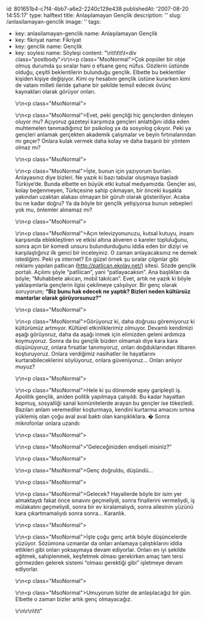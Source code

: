 id: 801651b4-c7f4-4bb7-a6e2-2240c129e438
publishedAt: '2007-08-20 14:55:17'
type: halftext
title: Anlaşılamayan Gençlik
description: ''
slug: /anlasilamayan-genclik
image: ''
tags:
  - key: anlasilamayan-genclik
    name: Anlaşılamayan Gençlik
  - key: fikriyat
    name: Fikriyat
  - key: genclik
    name: Gençlik
  - key: soylesi
    name: Söyleşi
content: "\n\t\t\t\t<div class=\"postbody\">\r\n<p class=\"MsoNormal\">Çok popüler bir obje olmuş durumda şu sıralar hani o efsane genç nüfus. Gözlerin üstünde olduğu, çeşitli beklentilerin bulunduğu gençlik. Elbette bu beklentiler kişiden kişiye değişiyor. Kimi oy hesabını gençlik üstüne kurarken kimi de vatanı milleti ileride şahane bir şekilde temsil edecek övünç kaynakları olarak görüyor onları.</p>\r\n<p class=\"MsoNormal\"></p>\r\n<p class=\"MsoNormal\">Evet, peki gençliği hiç gençlerden dinleyen oluyor mu? Açıyoruz gazeteyi karşımıza gençleri anlattığını iddia eden muhtemelen tanımadığımız bir psikolog ya da sosyolog çıkıyor. Peki ya gençleri anlamak gerçekten akademik çalışmalar ve beyin fırtınalarından mı geçer? Onlara kulak vermek daha kolay ve daha başarılı bir yöntem olmaz mı?</p>\r\n<p class=\"MsoNormal\"></p>\r\n<p class=\"MsoNormal\">İşte, bunun için yazıyorum bunları. Anlayasınız diye bizleri. Ne yazık ki bazı tabular oluşmaya başladı Türkiye’de. Bunda elbette en büyük etki kutsal medyamızda. Gençler asi, kolay beğenmeyen, Türkçesine sahip çıkmayan, bir önceki kuşakla yakından uzaktan alakası olmayan bir güruh olarak gösteriliyor. Acaba bu ne kadar doğru? Ya da böyle bir gençlik yetişiyorsa bunun sebepleri yok mu, önlemler alınamaz mı?</p>\r\n<p class=\"MsoNormal\"></p>\r\n<p class=\"MsoNormal\">Açın televizyonunuzu, kutsal kutuyu, insanı karşısında eblekleştiren ve etkisi altına alıveren o kareler topluluğunu, sonra açın bir komedi unsuru bulundurduğunu iddia eden bir diziyi ve karşılaştığınız ilk genci bir inceleyiniz. O zaman anlayacaksınız ne demek istediğimi. Peki ya internet? En güzel örnek şu sıralar çılgınlar gibi reklamı yapılan patlıcan (http://patlican.ekolay.net/) sitesi. Sözde gençlik portalı. Açılımı şöyle “patliican”, yani “patlayacaksın”. Ana başlıkları da böyle; “Muhabbete akıcan, mobil takılcan”. Evet, artık ne yazık ki böyle yaklaşımlarla gençlerin ilgisi çekilmeye çalışılıyor. Bir genç olarak soruyorum; <strong>“Biz bunu hak edecek ne yaptık? Bizleri neden kültürsüz mantarlar olarak görüyorsunuz?”</strong></p>\r\n<p class=\"MsoNormal\"></p>\r\n<p class=\"MsoNormal\">Görüyoruz ki, daha doğrusu göremiyoruz ki kültürümüz artmıyor. Kültürel etkinliklerimiz olmuyor. Devamlı kendimizi aşağı görüyoruz, daha da aşağı inmek için elimizden geleni ardımıza koymuyoruz. Sonra da bu gençlik bizden olmamalı diye kara kara düşünüyoruz, onlara fırsatlar tanımıyoruz, onları doğduklarından itibaren koşturuyoruz. Onlara verdiğimiz nasihatler ile hayatlarını kurtarabileceklerini söylüyoruz, onlara güveniyoruz… Onları anlıyor muyuz?</p>\r\n<p class=\"MsoNormal\"></p>\r\n<p class=\"MsoNormal\">Hele ki şu dönemde epey garipleşti iş. Apolitik gençlik, aniden politik yapılmaya çalışıldı. Bu kadar hayattan kopmuş, sosyalliği sanal komünitelerde arayan bu gençler ise tökezledi. Bazıları anlam veremediler koşturmaya, kendini kurtarma amacını sırtına yüklemiş olan çoğu aval aval baktı olan karışıklıklara. � Sonra mikrofonlar onlara uzandı:</p>\r\n<p class=\"MsoNormal\"></p>\r\n<p class=\"MsoNormal\">“Geleceğinizden endişeli misiniz?”</p>\r\n<p class=\"MsoNormal\"></p>\r\n<p class=\"MsoNormal\">Genç doğruldu, düşündü…</p>\r\n<p class=\"MsoNormal\"></p>\r\n<p class=\"MsoNormal\">Gelecek? Hayallerde böyle bir isim yer almaktaydı fakat önce sınavını geçmeliydi, sonra finallerini vermeliydi, iş mülakatını geçmeliydi, sonra bir ev kiralamalıydı, sonra ailesinin yüzünü kara çıkartmamalıydı sonra sonra… Karanlık.</p>\r\n<p class=\"MsoNormal\"></p>\r\n<p class=\"MsoNormal\">İşte çoğu genç artık böyle düşüncelerde yüzüyor. Sözümona uzmanlar da onları anlamaya çalıştıklarını iddia ettikleri gibi onları yoksaymaya devam ediyorlar. Onları en iyi şekilde eğitmek, sahiplenmek, keşfetmek olması gerekirken amaç tam tersi görmezden gelerek sistemi “olması gerektiği gibi” işletmeye devam ediyorlar.</p>\r\n<p class=\"MsoNormal\"></p>\r\n<p class=\"MsoNormal\">Umuyorum bizler de anlaşılacağız bir gün. Elbette o zaman bizler artık genç olmayacağız.</p>\r\n\r\n</div>\t\t"

